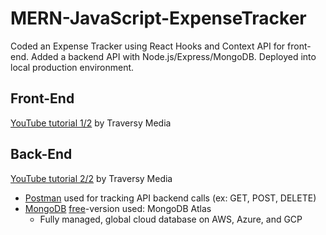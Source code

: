 # MERN-JavaScript-ExpenseTracker
Coded an Expense Tracker using React Hooks and Context API for front-end. Added a backend API with Node.js/Express/MongoDB. Deployed into local production environment.

## Front-End
[YouTube tutorial 1/2](https://youtu.be/XuFDcZABiDQ) by Traversy Media

## Back-End
[YouTube tutorial 2/2](https://youtu.be/KyWaXA_NvT0) by Traversy Media
* [Postman](https://www.postman.com/) used for tracking API backend calls (ex: GET, POST, DELETE)
* [MongoDB](https://www.mongodb.com/) [free](https://www.mongodb.com/pricing)-version used: MongoDB Atlas
  * Fully managed, global cloud database on AWS, Azure, and GCP

